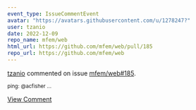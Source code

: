 ```yaml
---
event_type: IssueCommentEvent
avatar: "https://avatars.githubusercontent.com/u/1278247?"
user: tzanio
date: 2022-12-09
repo_name: mfem/web
html_url: https://github.com/mfem/web/pull/185
repo_url: https://github.com/mfem/web
---
```


<a href='https://github.com/tzanio' target='_blank'>tzanio</a> commented on issue <a href='https://github.com/mfem/web/pull/185' target='_blank'>mfem/web#185</a>.

<small>ping: @acfisher ...</small>

<a href='https://github.com/mfem/web/pull/185' target='_blank'>View Comment</a>